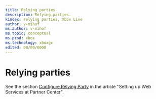 ```yaml
---
title: Relying parties
description: Relying parties.
kindex: relying parties, Xbox Live
author: v-mihof
ms.author: v-mihof
ms.topic: conceptual
ms.prod: xbox
ms.technology: xboxgc
edited: 00/00/0000
---
```


# Relying parties

See the section [Configure Relying Party](../web-services/live-web-services.md#configure-relying-party) in the article "Setting up Web Services at Partner Center".


<!-- {% jumppage its %} -->
